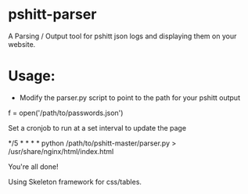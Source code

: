 # pshitt-parser
A Parsing / Output tool for pshitt json logs and displaying them on your website.

# Usage:

- Modify the parser.py script to point to the path for your pshitt output

f = open('/path/to/passwords.json')


Set a cronjob to run at a set interval to update the page

*/5 * * * * python /path/to/pshitt-master/parser.py > /usr/share/nginx/html/index.html

You're all done!

Using Skeleton framework for css/tables.
